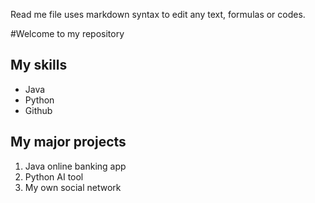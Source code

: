 Read me file uses markdown syntax to edit any text, formulas or codes.

#Welcome to my repository

## My skills
- Java
- Python
- Github

## My major projects
1. Java online banking app
2. Python AI tool
3. My own social network
   
